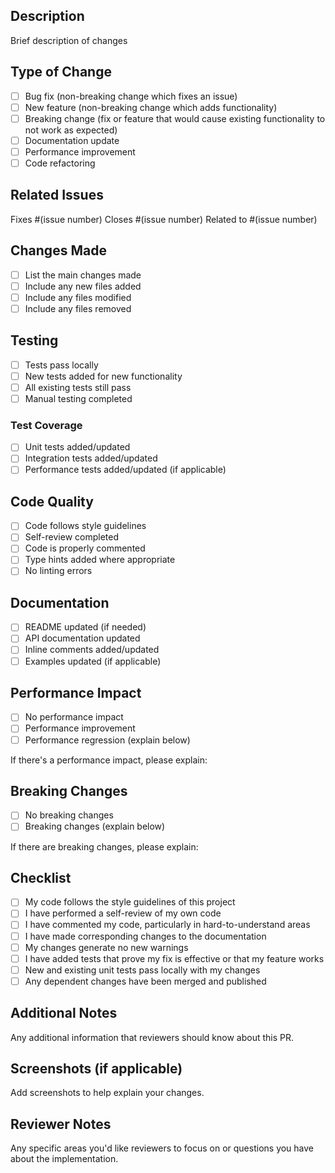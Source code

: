 ## Description
Brief description of changes

## Type of Change
- [ ] Bug fix (non-breaking change which fixes an issue)
- [ ] New feature (non-breaking change which adds functionality)
- [ ] Breaking change (fix or feature that would cause existing functionality to not work as expected)
- [ ] Documentation update
- [ ] Performance improvement
- [ ] Code refactoring

## Related Issues
Fixes #(issue number)
Closes #(issue number)
Related to #(issue number)

## Changes Made
- [ ] List the main changes made
- [ ] Include any new files added
- [ ] Include any files modified
- [ ] Include any files removed

## Testing
- [ ] Tests pass locally
- [ ] New tests added for new functionality
- [ ] All existing tests still pass
- [ ] Manual testing completed

### Test Coverage
- [ ] Unit tests added/updated
- [ ] Integration tests added/updated
- [ ] Performance tests added/updated (if applicable)

## Code Quality
- [ ] Code follows style guidelines
- [ ] Self-review completed
- [ ] Code is properly commented
- [ ] Type hints added where appropriate
- [ ] No linting errors

## Documentation
- [ ] README updated (if needed)
- [ ] API documentation updated
- [ ] Inline comments added/updated
- [ ] Examples updated (if applicable)

## Performance Impact
- [ ] No performance impact
- [ ] Performance improvement
- [ ] Performance regression (explain below)

If there's a performance impact, please explain:

## Breaking Changes
- [ ] No breaking changes
- [ ] Breaking changes (explain below)

If there are breaking changes, please explain:

## Checklist
- [ ] My code follows the style guidelines of this project
- [ ] I have performed a self-review of my own code
- [ ] I have commented my code, particularly in hard-to-understand areas
- [ ] I have made corresponding changes to the documentation
- [ ] My changes generate no new warnings
- [ ] I have added tests that prove my fix is effective or that my feature works
- [ ] New and existing unit tests pass locally with my changes
- [ ] Any dependent changes have been merged and published

## Additional Notes
Any additional information that reviewers should know about this PR.

## Screenshots (if applicable)
Add screenshots to help explain your changes.

## Reviewer Notes
Any specific areas you'd like reviewers to focus on or questions you have about the implementation.
